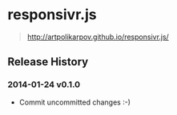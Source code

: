 # responsivr.js


> http://artpolikarpov.github.io/responsivr.js/

## Release History
### 2014-01-24 v0.1.0
* Commit uncommitted changes :-)
